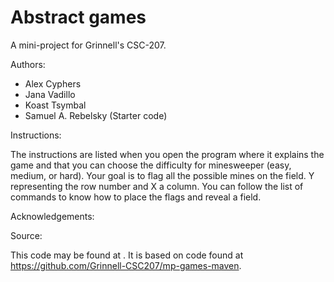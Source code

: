 # Abstract games

A mini-project for Grinnell's CSC-207.

Authors:

* Alex Cyphers
* Jana Vadillo
* Koast Tsymbal
* Samuel A. Rebelsky (Starter code)

Instructions:

The instructions are listed when you open the program where it explains the game and that you can choose the difficulty for
minesweeper (easy, medium, or hard). Your goal is to flag all the possible mines on the field. Y representing the row number
and X a column. You can follow the list of commands to know how to place the flags and reveal a field.

Acknowledgements:

Source:

This code may be found at <URL>. It is based on code found at <https://github.com/Grinnell-CSC207/mp-games-maven>.
